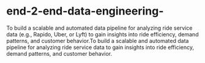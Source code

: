 # end-2-end-data-engineering-
To build a scalable and automated data pipeline for analyzing ride service data (e.g., Rapido, Uber, or Lyft) to gain insights into ride efficiency, demand patterns, and customer behavior.To build a scalable and automated data pipeline for analyzing ride service data to gain insights into ride efficiency, demand patterns, and customer behavior.
